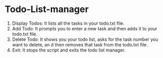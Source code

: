 # Todo-List-manager
1. Display Todos: It lists all the tasks in your todo.txt file. 
2. Add Todo: It prompts you to enter a new task and then adds it to your todo.txt file. 
3. Delete Todo: It shows you your todo list, asks for the task number you want to delete, an
 d then removes that task from the todo.txt file. 
4. Exit: It stops the script and exits the todo list manager.
